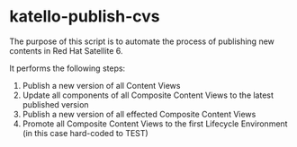 # katello-publish-cvs

The purpose of this script is to automate the process of publishing new contents in Red Hat Satellite 6.

It performs the following steps:

1. Publish a new version of all Content Views
1. Update all components of all Composite Content Views to the latest published version
1. Publish a new version of all effected Composite Content Views
1. Promote all Composite Content Views to the first Lifecycle Environment (in this case hard-coded to TEST)
